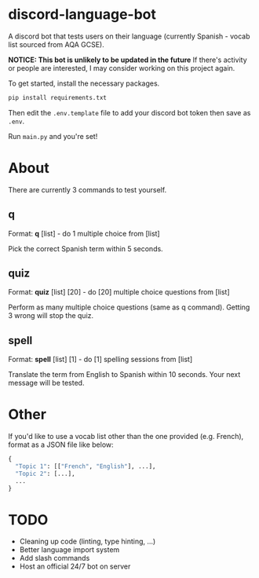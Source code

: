 # discord-language-bot
A discord bot that tests users on their language (currently Spanish - vocab list sourced from AQA GCSE).

**NOTICE: This bot is unlikely to be updated in the future**
If there's activity or people are interested, I may consider working on this project again.

To get started, install the necessary packages.
```bash
pip install requirements.txt
```
Then edit the `.env.template` file to add your discord bot token then save as `.env`.

Run `main.py` and you're set!

# About

There are currently 3 commands to test yourself.

## q
Format: **q** [list] - do 1 multiple choice from [list]

Pick the correct Spanish term within 5 seconds.

## quiz
Format: **quiz** [list] [20] - do [20] multiple choice questions from [list]

Perform as many multiple choice questions (same as q command). Getting 3 wrong will stop the quiz.

## spell
Format: **spell** [list] [1] - do [1] spelling sessions from [list]

Translate the term from English to Spanish within 10 seconds. Your next message will be tested.

# Other

If you'd like to use a vocab list other than the one provided (e.g. French), format as a JSON file like below:
```py
{
  "Topic 1": [["French", "English"], ...],  
  "Topic 2": [...],
  ...
}
```

 # TODO
- Cleaning up code (linting, type hinting, ...)
- Better language import system
- Add slash commands
- Host an official 24/7 bot on server
